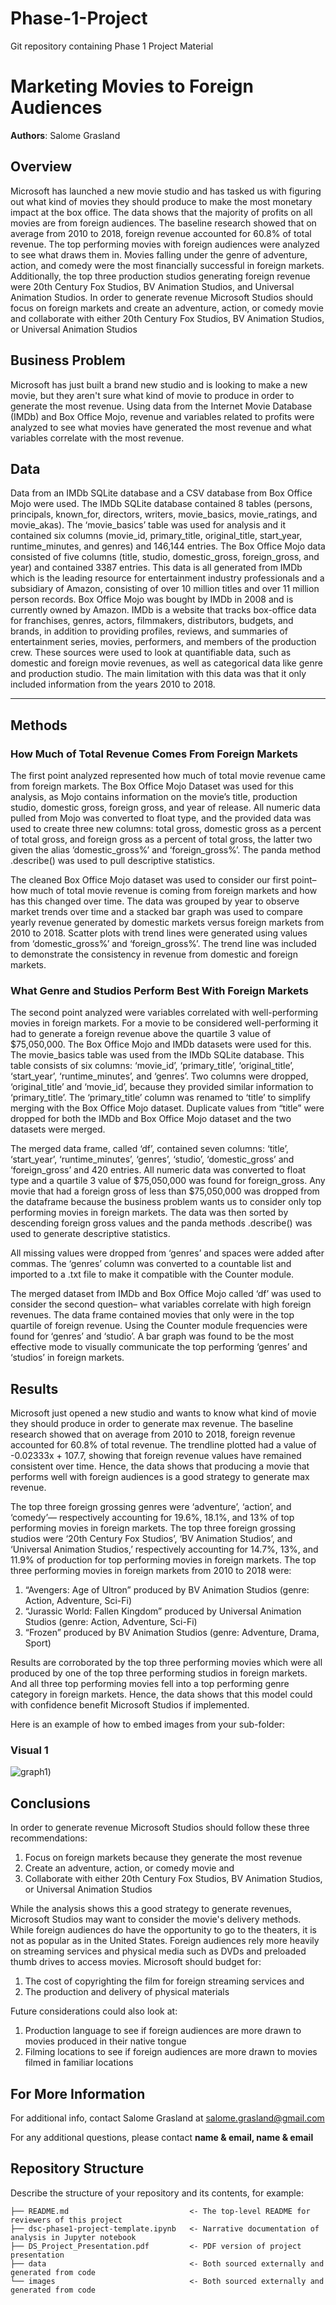 # Phase-1-Project
Git repository containing Phase 1 Project Material 
# Marketing Movies to Foreign Audiences

**Authors**: Salome Grasland

## Overview

Microsoft has launched a new movie studio and has tasked us with figuring out what kind of movies they should produce to make the most monetary impact at the box office. The data shows that the majority of profits on all movies are from foreign audiences. The baseline research showed that on average from 2010 to 2018, foreign revenue accounted for 60.8% of total revenue. The top performing movies with foreign audiences were analyzed to see what draws them in. Movies falling under the genre of adventure, action, and comedy were the most financially successful in foreign markets. Additionally, the top three production studios generating foreign revenue were 20th Century Fox Studios, BV Animation Studios, and Universal Animation Studios. In order to generate revenue Microsoft Studios should focus on foreign markets and create an adventure, action, or comedy movie and collaborate with either 20th Century Fox Studios, BV Animation Studios, or Universal Animation Studios

## Business Problem

Microsoft has just built a brand new studio and is looking to make a new movie, but they aren't sure what kind of movie to produce in order to generate the most revenue. Using data from the Internet Movie Database (IMDb) and Box Office Mojo, revenue and variables related to profits were analyzed to see what movies have generated the most revenue and what variables correlate with the most revenue. 


## Data

Data from an IMDb SQLite database and a CSV database from Box Office Mojo were used. The IMDb SQLite database contained 8 tables (persons, principals, known_for, directors, writers, movie_basics, movie_ratings, and movie_akas). The ‘movie_basics’ table was used for analysis and it contained six columns (movie_id, primary_title, original_title, start_year, runtime_minutes, and genres) and 146,144 entries. The Box Office Mojo data consisted of five columns (title, studio, domestic_gross, foreign_gross, and year) and contained 3387 entries. This data is all generated from IMDb which is the leading resource for entertainment industry professionals and a subsidiary of Amazon, consisting of over 10 million titles and over 11 million person records. Box Office Mojo was bought by IMDb in 2008 and is currently owned by Amazon. IMDb is a website that tracks box-office data for franchises, genres, actors, filmmakers, distributors, budgets, and brands, in addition to providing profiles, reviews, and summaries of entertainment series, movies, performers, and members of the production crew. These sources were used to look at quantifiable data, such as domestic and foreign movie revenues, as well as categorical data like genre and production studio. The main limitation with this data was that it only included information from the years 2010 to 2018. 

***

## Methods

### How Much of Total Revenue Comes From Foreign Markets
The first point analyzed represented how much of total movie revenue came from foreign markets. The Box Office Mojo Dataset was used for this analysis, as Mojo contains information on the movie’s title, production studio, domestic gross, foreign gross, and year of release. All numeric data pulled from Mojo was converted to float type, and the provided data was used to create three new columns: total gross, domestic gross as a percent of total gross, and foreign gross as a percent of total gross, the latter two given the alias ‘domestic_gross%’ and ‘foreign_gross%’. The panda method .describe() was used to pull descriptive statistics. 

The cleaned Box Office Mojo dataset was used to consider our first point– how much of total movie revenue is coming from foreign markets and how has this changed over time. The data was grouped by year to observe market trends over time and a stacked bar graph was used to compare yearly revenue generated by domestic markets versus foreign markets from 2010 to 2018. Scatter plots with trend lines were generated using values from ‘domestic_gross%’ and ‘foreign_gross%’. The trend line was included to demonstrate the consistency in revenue from domestic and foreign markets. 

### What Genre and Studios Perform Best With Foreign Markets 
The second point analyzed were variables correlated with well-performing movies in foreign markets. For a movie to be considered well-performing it had to generate a foreign revenue above the quartile 3 value of $75,050,000. The Box Office Mojo and IMDb datasets were used for this. The movie_basics table was used from the IMDb SQLite database. This table consists of six columns: ‘movie_id’, ‘primary_title’, ‘original_title’, ‘start_year’, ‘runtime_minutes’, and ‘genres’. Two columns were dropped, ‘original_title’ and ‘movie_id’, because they provided similar information to ‘primary_title’. The ‘primary_title’ column was renamed to ‘title’ to simplify merging with the Box Office Mojo dataset. Duplicate values from “title” were dropped for both the IMDb and Box Office Mojo dataset and the two datasets were merged. 

The merged data frame, called ‘df’, contained seven columns: ‘title’, ‘start_year’, ‘runtime_minutes’, ‘genres’, ‘studio’, ‘domestic_gross’ and ‘foreign_gross’ and 420 entries. All numeric data was converted to float type and a quartile 3 value of $75,050,000 was found for foreign_gross. Any movie that had a foreign gross of less than $75,050,000 was dropped from the dataframe because the business problem wants us to consider only top performing movies in foreign markets. The data was then sorted by descending foreign gross values and the panda methods .describe() was used to generate descriptive statistics. 

All missing values were dropped from ‘genres’ and spaces were added after commas. The ‘genres’ column was converted to a countable list and imported to a .txt file to make it compatible with the Counter module. 

The merged dataset from IMDb and Box Office Mojo called ‘df’ was used to consider the second question– what variables correlate with high foreign revenues. The data frame contained movies that only were in the top quartile of foreign revenue. Using the Counter module frequencies were found for ‘genres’ and ‘studio’. A bar graph was found to be the most effective mode to visually communicate the top performing ‘genres’ and ‘studios’ in foreign markets. 


## Results

Microsoft just opened a new studio and wants to know what kind of movie they should produce in order to generate max revenue. The baseline research showed that on average from 2010 to 2018, foreign revenue accounted for 60.8% of total revenue. The trendline plotted had a value of -0.02333x + 107.7, showing that foreign revenue values have remained consistent over time. Hence, the data shows that producing a movie that performs well with foreign audiences is a good strategy to generate max revenue. 

The top three foreign grossing genres were ‘adventure’, ‘action’, and ‘comedy’— respectively accounting for 19.6%, 18.1%, and 13% of top performing movies in foreign markets. The top three foreign grossing studios were ‘20th Century Fox Studios’, ‘BV Animation Studios’, and ‘Universal Animation Studios,’ respectively accounting for 14.7%, 13%, and 11.9% of production for top performing movies in foreign markets. The top three performing movies in foreign markets from 2010 to 2018 were: 

1. “Avengers: Age of Ultron” produced by BV Animation Studios 
(genre: Action, Adventure, Sci-Fi)
2. “Jurassic World: Fallen Kingdom” produced by Universal Animation Studios (genre: Action, Adventure, Sci-Fi)
3. “Frozen” produced by BV Animation Studios 
(genre: Adventure, Drama, Sport)

Results are corroborated by the top three performing movies which were all produced by one of the top three performing studios in foreign markets. And all three top performing movies fell into a top performing genre category in foreign markets. Hence, the data shows that this model could with confidence benefit Microsoft Studios if implemented. 


Here is an example of how to embed images from your sub-folder:

### Visual 1
![graph1](./Phase-1-Project/blob/main/Phase%201%20Graphs/domesticvforeigngraph.png))

## Conclusions

In order to generate revenue Microsoft Studios should follow these three recommendations:

1. Focus on foreign markets because they generate the most revenue 
2. Create an adventure, action, or comedy movie and 
3. Collaborate with either 20th Century Fox Studios, BV Animation Studios, or Universal Animation Studios

While the analysis shows this a good strategy to generate revenues, Microsoft Studios may want to consider the movie's delivery methods. While foreign audiences do have the opportunity to go to the theaters, it is not as popular as in the United States. Foreign audiences rely more heavily on streaming services and physical media such as DVDs and preloaded thumb drives to access movies. Microsoft should budget for:

1. The cost of copyrighting the film for foreign streaming services and 
2. The production and delivery of physical materials 

Future considerations could also look at:

1. Production language to see if foreign audiences are more drawn to movies produced in their native tongue
2. Filming locations to see if foreign audiences are more drawn to movies filmed in familiar locations


## For More Information

For additional info, contact Salome Grasland at salome.grasland@gmail.com 


For any additional questions, please contact **name & email, name & email**

## Repository Structure

Describe the structure of your repository and its contents, for example:

```
├── README.md                           <- The top-level README for reviewers of this project
├── dsc-phase1-project-template.ipynb   <- Narrative documentation of analysis in Jupyter notebook
├── DS_Project_Presentation.pdf         <- PDF version of project presentation
├── data                                <- Both sourced externally and generated from code
└── images                              <- Both sourced externally and generated from code
```

